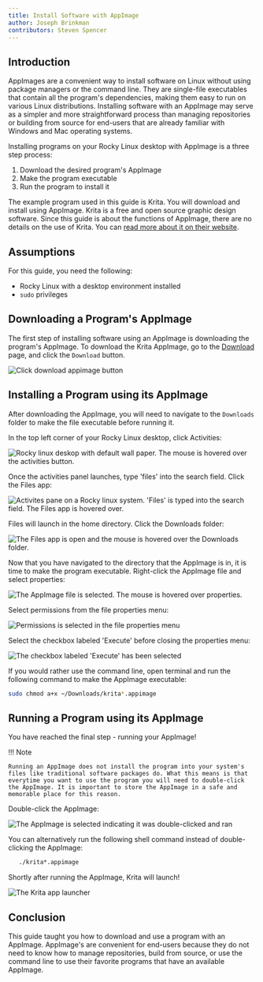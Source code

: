 ```yaml
---
title: Install Software with AppImage
author: Joseph Brinkman
contributors: Steven Spencer
---
```


## Introduction

AppImages are a convenient way to install software on Linux without using package managers or the command line. They are single-file executables that contain all the program's dependencies, making them easy to run on various Linux distributions. Installing software with an AppImage may serve as a simpler and more straightforward process than managing repositories or building from source for end-users that are already familiar with Windows and Mac operating systems.

Installing programs on your Rocky Linux desktop with AppImage is a three step process:

1. Download the desired program's AppImage
2. Make the program executable
3. Run the program to install it

The example program used in this guide is Krita. You will download and install using AppImage. Krita is a free and open source graphic design software. Since this guide is about the functions of AppImage, there are no details on the use of Krita. You can [read more about it on their website](https://krita.org/).

## Assumptions

For this guide, you need the following:

* Rocky Linux with a desktop environment installed
* `sudo` privileges

## Downloading a Program's AppImage

The first step of installing software using an AppImage is downloading the program's AppImage. To download the Krita AppImage, go to the [Download](https://krita.org/en/download/) page, and click the `Download` button.

![Click download appimage button](images/download_krita_appimage.webp)

## Installing a Program using its AppImage

After downloading the AppImage, you will need to navigate to the `Downloads` folder to make the file executable before running it.

In the top left corner of your Rocky Linux desktop, click Activities:

![Rocky linux deskop with default wall paper. The mouse is hovered over the activities button.](images/activites_appimage.webp)

Once the activities panel launches, type 'files' into the search field. Click the Files app:

![Activites pane on a Rocky linux system. 'Files' is typed into the search field. The Files app is hovered over.](images/searchbar_files_appimage.webp)

Files will launch in the home directory. Click the Downloads folder:

![The Files app is open and the mouse is hovered over the Downloads folder.](images/files_downloads_appimage.webp)

Now that you have navigated to the directory that the AppImage is in, it is time to make the program executable. Right-click the AppImage file and select properties:

![The AppImage file is selected. The mouse is hovered over properties.](images/file_properties_appimage.webp)

Select permissions from the file properties menu:

![Permissions is selected in the file properties menu](images/permissions_appimage.webp)

Select the checkbox labeled 'Execute' before closing the properties menu:

![The checkbox labeled 'Execute' has been selected](images/file_properties_allow_executing_file_as_program_appimage.webp)

If you would rather use the command line, open terminal and run the following command to make the AppImage executable:

```bash
sudo chmod a+x ~/Downloads/krita*.appimage
```

## Running a Program using its AppImage

You have reached the final step - running your AppImage!

!!! Note

    Running an AppImage does not install the program into your system's files like traditional software packages do. What this means is that everytime you want to use the program you will need to double-click the AppImage. It is important to store the AppImage in a safe and memorable place for this reason. 

Double-click the AppImage:

![The AppImage is selected indicating it was double-clicked and ran](images/run_app_image.webp)

You can alternatively run the following shell command instead of double-clicking the AppImage:

 ```bash
    ./krita*.appimage
```

Shortly after running the AppImage, Krita will launch!

![The Krita app launcher](images/krita_launching.webp)

## Conclusion

This guide taught you how to download and use a program with an AppImage. AppImage's are convenient for end-users because they do not need to know how to manage repositories, build from source, or use the command line to use their favorite programs that have an available AppImage.
